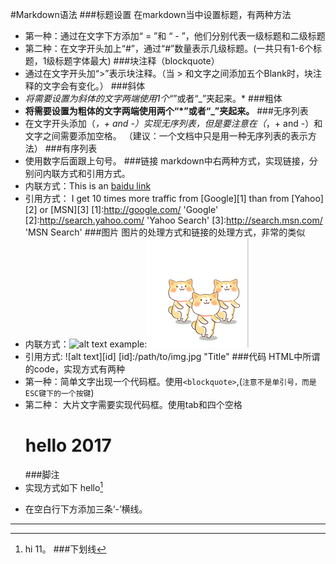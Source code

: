 #Markdown语法
###标题设置
在markdown当中设置标题，有两种方法
* 第一种：通过在文字下方添加“ = ”和 “ - ”，他们分别代表一级标题和二级标题
* 第二种：在文字开头加上“#”，通过“#”数量表示几级标题。(一共只有1-6个标题，1级标题字体最大)
###块注释（blockquote）
* 通过在文字开头加“>”表示块注释。（当 > 和文字之间添加五个Blank时，块注释的文字会有变化。）
###斜体
* *将需要设置为斜体的文字两端使用1个“*”或者“_”夹起来。*
###粗体
* **将需要设置为粗体的文字两端使用两个“*”或者“_”夹起来。**
###无序列表
* 在文字开头添加（*，+ and -）实现无序列表，但是要注意在（*，+ and -）和文字之间需要添加空格。
（建议：一个文档中只是用一种无序列表的表示方法）
###有序列表
* 使用数字后面跟上句号。
 ###链接
markdown中右两种方式，实现链接，分别问内联方式和引用方式。
* 内联方式：This is an [baidu link](http://www.baidu.com)
* 引用方式： I get 10 times more traffic from [Google][1] than from [Yahoo][2] or [MSN][3]
[1]:http://google.com/          'Google'
[2]:http://search.yahoo.com/    'Yahoo Search'
[3]:http://search.msn.com/      'MSN Search'
###图片
图片的处理方式和链接的处理方式，非常的类似
* 内联方式：![alt text](/path/to/img.jpg "Title")
example:![联系素材](markdownM.png)
* 引用方式:
![alt text][id]
[id]:/path/to/img.jpg "Title"
###代码
HTML中所谓的code，实现方式有两种
* 第一种：简单文字出现一个代码框。使用`<blockquote>`,(`注意不是单引号，而是ESC键下的一个按键`)
* 第二种： 大片文字需要实现代码框。使用tab和四个空格
            <html>
            <head></head>
             <body>
             <h1>hello 2017</h1>
             </body>
            </html>
###脚注
* 实现方式如下
 hello[^hello]
[^hello]:hi
11。 ###下划线
* 在空白行下方添加三条‘-’横线。

---